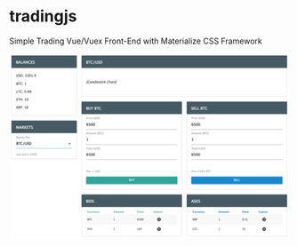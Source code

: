 # tradingjs
Simple Trading Vue/Vuex Front-End with Materialize CSS Framework

![preview](https://github.com/kpeo/tradingjs/raw/master/preview.png)
